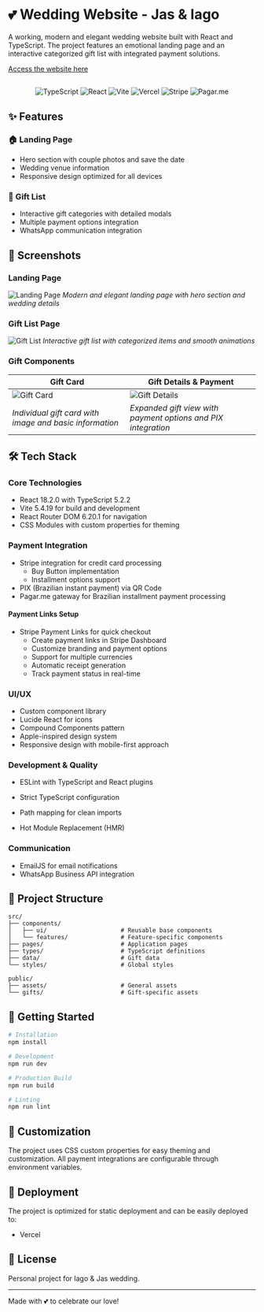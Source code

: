 # 💕 Wedding Website - Jas & Iago

A working, modern and elegant wedding website built with React and TypeScript. The project features an emotional landing page and an interactive categorized gift list with integrated payment solutions.

[Access the website here](https://casamento-jas-e-iago.com)

##

<div align="center">
  <img src="https://img.shields.io/badge/TypeScript-007ACC?style=for-the-badge&logo=typescript&logoColor=white" alt="TypeScript" />
  <img src="https://img.shields.io/badge/React-20232A?style=for-the-badge&logo=react&logoColor=61DAFB" alt="React" />
  <img src="https://img.shields.io/badge/Vite-646CFF?style=for-the-badge&logo=vite&logoColor=white" alt="Vite" />
  <img src="https://img.shields.io/badge/Vercel-000000?style=for-the-badge&logo=vercel&logoColor=white" alt="Vercel" />
  <img src="https://img.shields.io/badge/Stripe-626CD9?style=for-the-badge&logo=stripe&logoColor=white" alt="Stripe" />
  <img src="https://img.shields.io/badge/Pagar.me-32a852?style=for-the-badge&logo=pagarme&logoColor=green" alt="Pagar.me" />
</div>

## ✨ Features

### 🏠 Landing Page

- Hero section with couple photos and save the date
- Wedding venue information
- Responsive design optimized for all devices

### 🎁 Gift List

- Interactive gift categories with detailed modals
- Multiple payment options integration
- WhatsApp communication integration

## 📸 Screenshots

### Landing Page

![Landing Page](docs/screenshots/landing-page.png)
_Modern and elegant landing page with hero section and wedding details_

### Gift List Page

![Gift List](docs/screenshots/gift-list.png)
_Interactive gift list with categorized items and smooth animations_

### Gift Components

| Gift Card                                               | Gift Details & Payment                                        |
| ------------------------------------------------------- | ------------------------------------------------------------- |
| ![Gift Card](docs/screenshots/gift-card.png)            | ![Gift Details](docs/screenshots/gift-details.png)            |
| _Individual gift card with image and basic information_ | _Expanded gift view with payment options and PIX integration_ |

## 🛠️ Tech Stack

### Core Technologies

- React 18.2.0 with TypeScript 5.2.2
- Vite 5.4.19 for build and development
- React Router DOM 6.20.1 for navigation
- CSS Modules with custom properties for theming

### Payment Integration

- Stripe integration for credit card processing
  - Buy Button implementation
  - Installment options support
- PIX (Brazilian instant payment) via QR Code
- Pagar.me gateway for Brazilian installment payment processing

#### Payment Links Setup

- Stripe Payment Links for quick checkout
  - Create payment links in Stripe Dashboard
  - Customize branding and payment options
  - Support for multiple currencies
  - Automatic receipt generation
  - Track payment status in real-time

### UI/UX

- Custom component library
- Lucide React for icons
- Compound Components pattern
- Apple-inspired design system
- Responsive design with mobile-first approach

### Development & Quality

- ESLint with TypeScript and React plugins
- Strict TypeScript configuration

- Path mapping for clean imports
- Hot Module Replacement (HMR)

### Communication

- EmailJS for email notifications
- WhatsApp Business API integration

## 📁 Project Structure

```
src/
├── components/
│   ├── ui/                     # Reusable base components
│   └── features/               # Feature-specific components
├── pages/                      # Application pages
├── types/                      # TypeScript definitions
├── data/                       # Gift data
└── styles/                     # Global styles

public/
├── assets/                     # General assets
└── gifts/                      # Gift-specific assets
```

## 🚀 Getting Started

```bash
# Installation
npm install

# Development
npm run dev

# Production Build
npm run build

# Linting
npm run lint
```

## 🎨 Customization

The project uses CSS custom properties for easy theming and customization. All payment integrations are configurable through environment variables.

## 🚀 Deployment

The project is optimized for static deployment and can be easily deployed to:

- Vercel

## 📄 License

Personal project for Iago & Jas wedding.

---

Made with 💕 to celebrate our love!
